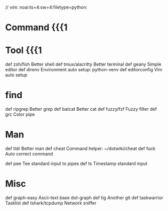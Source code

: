 // vim: noai:ts=4:sw=4:filetype=python:

# Command {{{1
# Tool {{{1
def zsh/fish		Better shell
def tmux/alacritty	Better terminal
def geany			Simple editor
def direnv          Environment auto setup: python-venv
def editorconfig    Vim auto setup

# find
def ripgrep			Better grep
def batcat			Better cat
def fuzzy/fzf		Fuzzy filter
def grc				Color pipe

# Man
def tldr			Better man
def cheat			Command helper: ~/dotwiki/cheat
def fuck			Auto correct command

def pee				Tee standard input to pipes
def ts				Timestamp standard input

# Misc
def graph-easy		Ascii-text base dot-graph
def tig				Another git
def taskwarrior		Tasklist
def tshark/tcpdump	Network sniffer

